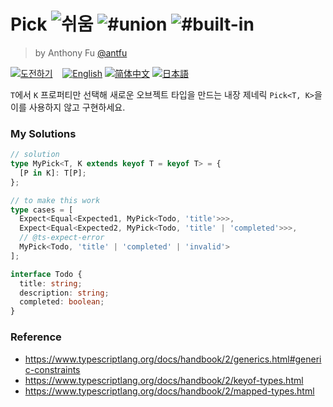 <h1>Pick <img src="https://img.shields.io/badge/-%EC%89%AC%EC%9B%80-7aad0c" alt="쉬움"/> <img src="https://img.shields.io/badge/-%23union-999" alt="#union"/> <img src="https://img.shields.io/badge/-%23built--in-999" alt="#built-in"/></h1><blockquote><p>by Anthony Fu <a href="https://github.com/antfu" target="_blank">@antfu</a></p></blockquote><p><a href="https://tsch.js.org/4/play/ko" target="_blank"><img src="https://img.shields.io/badge/-%EB%8F%84%EC%A0%84%ED%95%98%EA%B8%B0-3178c6?logo=typescript&logoColor=white" alt="도전하기"/></a> &nbsp;&nbsp;&nbsp;<a href="./README.md" target="_blank"><img src="https://img.shields.io/badge/-English-gray" alt="English"/></a>  <a href="./README.zh-CN.md" target="_blank"><img src="https://img.shields.io/badge/-%E7%AE%80%E4%BD%93%E4%B8%AD%E6%96%87-gray" alt="简体中文"/></a>  <a href="./README.ja.md" target="_blank"><img src="https://img.shields.io/badge/-%E6%97%A5%E6%9C%AC%E8%AA%9E-gray" alt="日本語"/></a> </p><!--info-header-end-->

`T`에서 `K` 프로퍼티만 선택해 새로운 오브젝트 타입을 만드는 내장 제네릭 `Pick<T, K>`을 이를 사용하지 않고 구현하세요.

### My Solutions

```ts
// solution
type MyPick<T, K extends keyof T = keyof T> = {
  [P in K]: T[P];
};
```

```ts
// to make this work
type cases = [
  Expect<Equal<Expected1, MyPick<Todo, 'title'>>>,
  Expect<Equal<Expected2, MyPick<Todo, 'title' | 'completed'>>>,
  // @ts-expect-error
  MyPick<Todo, 'title' | 'completed' | 'invalid'>
];

interface Todo {
  title: string;
  description: string;
  completed: boolean;
}
```

### Reference

- https://www.typescriptlang.org/docs/handbook/2/generics.html#generic-constraints
- https://www.typescriptlang.org/docs/handbook/2/keyof-types.html
- https://www.typescriptlang.org/docs/handbook/2/mapped-types.html
